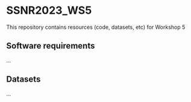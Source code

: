 # SSNR2023_WS5
This repository contains resources (code, datasets, etc) for Workshop 5 

## Software requirements
...
## Datasets
...
